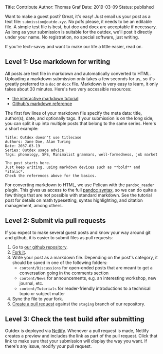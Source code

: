 Title: Contribute
Author: Thomas Graf
Date: 2019-03-09
Status: published

Want to make a guest post?
Great, it's easy!
Just email us your post as a text file: `submission@outde.xyz`.
No pdfs please, it needs to be an editable file.
A simple test file is best, but doc and docx are acceptable if necessary.
As long as your submission is suitable for the outdex, we'll post it directly under your name.
No registration, no special software, just writing.

If you're tech-savvy and want to make our life a little easier, read on.


## Level 1: Use markdown for writing

All posts are text file in markdown and automatically converted to HTML. 
Uploading a markdown submission only takes a few seconds for us, so it's greatly preferred to a `doc` or `docx` file.
Markdown is very easy to learn, it only takes about 30 minutes.
Here's two very accessible resources:

- [the interactive markdown tutorial](https://www.markdowntutorial.com/)
- [Github's markdown reference](https://guides.github.com/features/mastering-markdown/)

The first few lines of your markdown file specify the meta data: title, author(s), date, and optionally tags.
If your submission is on the long side, you can split it up into multiple posts that belong to the same series.
Here's a short example:

~~~
Title: Outdex doesn't use titlecase
Authors: Jane Doe, Alan Turing
Date: 2037-03-19
Series: Outdex usage advice
Tags: phonology, SPE, Minimalist grammars, well-formedness, job market

The post starts here.
Just keep writing, using markdown devices such as **bold** and *italic*.
Check the references above for the basics.
~~~

For converting markdown to HTML, we use Pelican with the `pandoc_reader` plugin.
This gives us access to the full [pandoc syntax](https://pandoc.org/MANUAL.html#pandocs-markdown), so we can do quite a few things that are not possible with standard markdown.
See the tutorial post for details on math typesetting, syntax highlighting, and citation management, among others.


## Level 2: Submit via pull requests

If you expect to make several guest posts and know your way around git and github, it is easier to submit files as pull requests:

1.  Go to [our github repository](https://github.com/outde-xyz/website).
1.  [Fork it](https://help.github.com/en/articles/fork-a-repo).
1.  Write your post as a markdown file.
    Depending on the post's category, it should be saved in one of the following folders:
    - `content/Discussions` for open-ended posts that are meant to get a conversation going in the comments section
    - `content/News` for announcements, e.g. an interesting workshop, new journal, etc.
    - `content/Tutorials` for reader-friendly introductions to a technical topic or subject matter
1.  Sync the file to your fork.
1.  [Create a pull request](https://help.github.com/en/articles/creating-a-pull-request-from-a-fork) against the `staging` branch of our repository.


## Level 3: Check the test build after submitting

Outdex is deployed via [Netlify](https:/www.netlify.com).
Whenever a pull request is made, Netlify creates a preview and includes the link as part of the pull request.
Click that link to make sure that your submission will display the way you want.
If there's any issue, modify your pull request.
